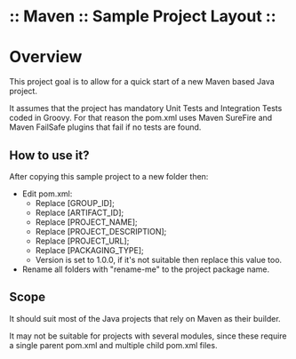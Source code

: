 :: Maven :: Sample Project Layout ::
====================================

# Overview

This project goal is to allow for a quick start of a new Maven based Java project.

It assumes that the project has mandatory Unit Tests and Integration Tests coded in Groovy. For that reason the pom.xml uses Maven SureFire and Maven FailSafe plugins that fail if no tests are found.

## How to use it?

After copying this sample project to a new folder then:
- Edit pom.xml:
    - Replace [GROUP_ID];
    - Replace [ARTIFACT_ID];
    - Replace [PROJECT_NAME];
    - Replace [PROJECT_DESCRIPTION];
    - Replace [PROJECT_URL];
    - Replace [PACKAGING_TYPE];
    - Version is set to 1.0.0, if it's not suitable then replace this value too.
- Rename all folders with "rename-me" to the project package name.

## Scope

It should suit most of the Java projects that rely on Maven as their builder.

It may not be suitable for projects with several modules, since these require a single parent pom.xml and multiple child pom.xml files.
